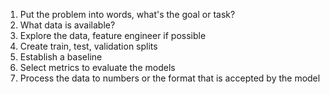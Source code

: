 1. Put the problem into words, what's the goal or task?
2. What data is available?
3. Explore the data, feature engineer if possible
4. Create train, test, validation splits
5. Establish a baseline
6. Select metrics to evaluate the models
7. Process the data to numbers or the format that is accepted by the model